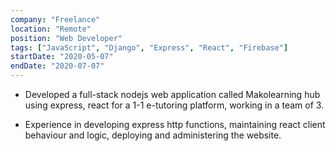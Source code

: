 ```yaml
---
company: "Freelance"
location: "Remote"
position: "Web Developer"
tags: ["JavaScript", "Django", "Express", "React", "Firebase"]
startDate: "2020-05-07"
endDate: "2020-07-07"
---
```


- Developed a full-stack nodejs web application called Makolearning hub using express, react for a 1-1 e-tutoring platform, working in a team of 3.</p>

* Experience in developing express http functions, maintaining react client behaviour and logic, deploying and administering the website.</p>
